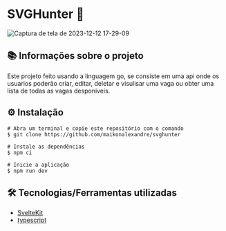 # SVGHunter 🏹

![Captura de tela de 2023-12-12 17-29-09](https://github.com/maikonalexandre/svghunter/assets/86725282/d8727b51-07f4-4d21-98b5-c9f55e7d7094)

## 📚 Informações sobre o projeto
Este projeto feito usando a linguagem go, se consiste em uma api onde os usuarios poderão criar, editar, deletar e visulisar uma vaga ou obter uma lista de todas as vagas desponiveis.

## ⚙️ Instalação
```
# Abra um terminal e copie este repositório com o comando
$ git clone https://github.com/maikonalexandre/svghunter
```
```
# Instale as dependências
$ npm ci

# Inicie a aplicação
$ npm run dev
```

## 🛠️ Tecnologias/Ferramentas utilizadas

* [SvelteKit]()
* [typescript]()

